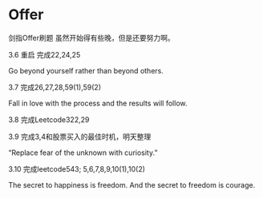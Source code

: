 # Offer
剑指Offer刷题
虽然开始得有些晚，但是还要努力啊。

3.6 重启 完成22,24,25

Go beyond yourself rather than
beyond others.

3.7 完成26,27,28,59(1),59(2)

Fall in love with the process and the results will follow.

3.8 完成Leetcode322,29

3.9 完成3,4和股票买入的最佳时机，明天整理

“Replace fear of the unknown with curiosity.”

3.10 完成leetcode543; 5,6,7,8,9,10(1),10(2)

The secret to happiness is freedom. And the secret to freedom is courage.
